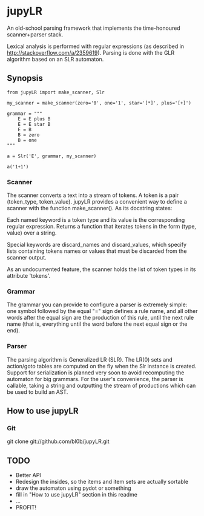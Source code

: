 # jupyLR

An old-school parsing framework that implements the time-honoured scanner+parser stack.

Lexical analysis is performed with regular expressions (as described in http://stackoverflow.com/a/2359619).
Parsing is done with the GLR algorithm based on an SLR automaton.

## Synopsis

    from jupyLR import make_scanner, Slr

    my_scanner = make_scanner(zero='0', one='1', star='[*]', plus='[+]')

    grammar = """
        E = E plus B
        E = E star B
        E = B
        B = zero
        B = one
    """

    a = Slr('E', grammar, my_scanner)

    a('1+1')

### Scanner

The scanner converts a text into a stream of tokens. A token is a pair (token_type, token_value).
jupyLR provides a convenient way to define a scanner with the function make_scanner(). As its docstring states:

Each named keyword is a token type and its value is the corresponding
regular expression. Returns a function that iterates tokens in the form
(type, value) over a string.

Special keywords are discard_names and discard_values, which specify lists
containing tokens names or values that must be discarded from the scanner
output.

As an undocumented feature, the scanner holds the list of token types in
its attribute 'tokens'.

### Grammar

The grammar you can provide to configure a parser is extremely simple: one symbol followed by the equal "=" sign
defines a rule name, and all other words after the equal sign are the production of this rule, until the next rule name
(that is, everything until the word before the next equal sign or the end).

### Parser

The parsing algorithm is Generalized LR (SLR). The LR(0) sets and action/goto tables are computed on the fly when the Slr instance
is created. Support for serialization is planned very soon to avoid recomputing the automaton for big grammars.
For the user's convenience, the parser is callable, taking a string and outputting the stream of productions which can be used
to build an AST.

## How to use jupyLR

### Git

git clone git://github.com/bl0b/jupyLR.git

## TODO

 * Better API
 * Redesign the insides, so the items and item sets are actually sortable
 * draw the automaton using pydot or something
 * fill in "How to use jupyLR" section in this readme
 * ...
 * PROFIT!
